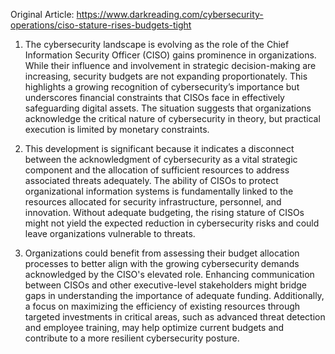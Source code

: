Original Article: https://www.darkreading.com/cybersecurity-operations/ciso-stature-rises-budgets-tight

1) The cybersecurity landscape is evolving as the role of the Chief Information Security Officer (CISO) gains prominence in organizations. While their influence and involvement in strategic decision-making are increasing, security budgets are not expanding proportionately. This highlights a growing recognition of cybersecurity’s importance but underscores financial constraints that CISOs face in effectively safeguarding digital assets. The situation suggests that organizations acknowledge the critical nature of cybersecurity in theory, but practical execution is limited by monetary constraints.

2) This development is significant because it indicates a disconnect between the acknowledgment of cybersecurity as a vital strategic component and the allocation of sufficient resources to address associated threats adequately. The ability of CISOs to protect organizational information systems is fundamentally linked to the resources allocated for security infrastructure, personnel, and innovation. Without adequate budgeting, the rising stature of CISOs might not yield the expected reduction in cybersecurity risks and could leave organizations vulnerable to threats.

3) Organizations could benefit from assessing their budget allocation processes to better align with the growing cybersecurity demands acknowledged by the CISO's elevated role. Enhancing communication between CISOs and other executive-level stakeholders might bridge gaps in understanding the importance of adequate funding. Additionally, a focus on maximizing the efficiency of existing resources through targeted investments in critical areas, such as advanced threat detection and employee training, may help optimize current budgets and contribute to a more resilient cybersecurity posture.